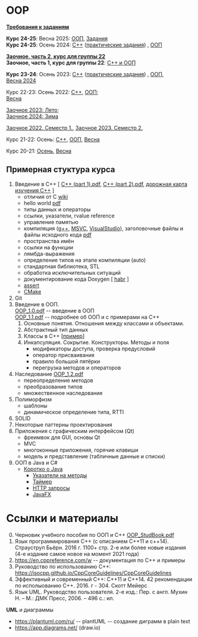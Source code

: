 # OOP

**[Требования к заданиям](https://github.com/VetrovSV/OOP/blob/master/criteria.md)**


**Курс 24-25**: Весна 2025: [ООП](plans/2025_oop2.md), [Задания](Задания-II.md)\
**Курс 24-25**: Осень 2024:  [C++](plans/2024_cpp.md) ([практические задания](https://github.com/VetrovSV/OOP/blob/master/plans/tasks_cpp.md)) , [ООП](plans/2024_oop_1.md)


**[Заочное, часть 2, курс для группы 22](plans/2024_fall_distance.md)**\
**Заочное, часть 1, курс для группы 22**: [С++ и ООП](plans/2024_spring_distance.md)



**Курс 23-24**: Осень 2023:  [C++](plans/2023_cpp.md) ([практические задания](https://github.com/VetrovSV/OOP/blob/master/plans/tasks_cpp.md)) , [ООП](plans/2023_fall_oop.md),\
[Весна 2024](/plans/2024-spring.md)



Курс 22-23: Осень 2022:  [C++](https://github.com/VetrovSV/OOP/blob/master/2022/plan_cpp.md), [ООП](https://github.com/VetrovSV/OOP/blob/master/2022/plan_oop.md);\
[Весна](https://github.com/VetrovSV/OOP/blob/master/2022/plan_oop2.md)


[Заочное 2023: Лето](https://github.com/VetrovSV/OOP/blob/master/plans/2023-spring.md);\
[Заочное 2024: Зима](https://github.com/VetrovSV/OOP/blob/master/plans/dist2024-fall.md)

[Заочное 2022. Семестр 1.](plans/2022-spring_distance.md), [Заочное 2023. Семестр 2.](plans/2023-fall_distance.md)


Курс 21-22:
Осень:  [C++](https://github.com/VetrovSV/OOP/blob/master/2021-fall/plan_cpp.md),  [ООП](https://github.com/VetrovSV/OOP/blob/master/2021-fall/plan_oop.md), [Весна](2021-fall/plan_2.md)


Курс 20-21: [Осень](https://github.com/VetrovSV/OOP/blob/master/2020-fall/tasks.md), [Весна](https://github.com/VetrovSV/OOP/blob/master/2021-spring/tasks.md)



## Примерная стуктура курса
1. Введение в С++ [ [C++ (part 1).pdf](https://raw.githubusercontent.com/VetrovSV/OOP/master/C%2B%2B%20(part%201).pdf),
[C++ (part 2).pdf](https://raw.githubusercontent.com/VetrovSV/OOP/master/C%2B%2B%20(part%202).pdf), [дорожная карта изучения C++](https://salmer.github.io/CppDeveloperRoadmap/Russian/) ]
   * отличия от C [wiki](https://ru.wikibooks.org/wiki/%D0%A1%D0%B8%2B%2B/%D0%9E%D1%81%D0%BD%D0%BE%D0%B2%D0%BD%D1%8B%D0%B5_%D0%BE%D1%82%D0%BB%D0%B8%D1%87%D0%B8%D1%8F_%D0%A1%D0%B8%2B%2B_%D0%BE%D1%82_%D0%A1%D0%B8)
   * hello world [pdf](https://raw.githubusercontent.com/VetrovSV/OOP/master/C%2B%2B%20(part%201).pdf#Navigation15)
   * типы данных и операторы
   * ссылки, указатели, rvalue reference
   * управление памятью
   * компиляция ([g++](https://raw.githubusercontent.com/VetrovSV/OOP/master/C%2B%2B%20(part%201).pdf#Navigation92), [MSVC](https://docs.microsoft.com/ru-ru/cpp/build/walkthrough-compiling-a-native-cpp-program-on-the-command-line?view=msvc-170), [VisualStudio](https://docs.microsoft.com/ru-ru/cpp/build/vscpp-step-1-create?view=msvc-170)), заголовочные файлы и файлы исходного кода [pdf](https://raw.githubusercontent.com/VetrovSV/OOP/master/C%2B%2B%20(part%201).pdf#Navigation78)
   * пространства имён
   * ссылки на функции
   * лямбда-выражения
   * определение типов на этапе компиляции (auto)
   * стандартная библиотека, STL
   * обработка исключительных ситуаций
   * документирование кода Doxygen [ [habr](https://habr.com/ru/post/252101/) ]
   * [assert](https://github.com/VetrovSV/OOP/blob/master/2021-fall/plan_cpp.md#%D0%B7%D0%B0%D0%BD%D1%8F%D1%82%D0%B8%D0%B5-2-assert-%D0%BA%D0%BE%D0%BC%D0%BF%D0%B8%D0%BB%D1%8F%D1%86%D0%B8%D1%8F-%D0%B2-%D0%BA%D0%BE%D0%BC%D0%B0%D0%BD%D0%B4%D0%BD%D0%BE%D0%B9-%D1%81%D1%82%D1%80%D0%BE%D0%BA%D0%B5)
   * [CMake](https://github.com/VetrovSV/OOP/tree/master/examples/CMake)
1. Git
2. Введение в ООП. \
[OOP_1.0.pdf](https://raw.githubusercontent.com/VetrovSV/OOP/master/OOP_1.0.pdf) -- введение в ООП \
[OOP_1.1.pdf](https://raw.githubusercontent.com/VetrovSV/OOP/master/OOP_1.1.pdf) -- подробнее об ООП и с примерами на C++
    1. Основные понятия. Отношения между классами и объектами.
    1. Абстрактный тип данных
    1. Классы в C++ [[пример](https://github.com/VetrovSV/OOP/tree/master/examples/simple_class)]
    1. Инкапсуляция. Сокрытие. Конструкторы. Методы и поля
        * модификаторы доступа, проверка предусловий
        * оператор присваивания
        * правило большой пятёрки
        * перегрузка методов и операторов
3. Наследование [OOP_1.2.pdf]([OOP_1.2.pdf](https://raw.githubusercontent.com/VetrovSV/OOP/master/OOP_1.2.pdf))
   * переопределение методов
   * преобразование типов
   * множественное наследование
4. Полиморфизм
   * шаблоны
   * динамическое определение типа, RTTI
5. SOLID
6. Некоторые паттерны проектирования
7. Приложения с графическим интерфейсом (Qt)
   * фреимвок для GUI, основы Qt
   * MVC
   * многоконные приложения, горячие клавиши
   * модель и представление (табличные данные и списки)
9. ООП в Java и C#
   * [Коротко о Java](https://github.com/VetrovSV/OOP/tree/master/examples/java)
     * [Указатели на методы](https://github.com/VetrovSV/OOP/blob/master/examples/java/function-reference.md)
     * [Таймер](https://github.com/VetrovSV/OOP/blob/master/examples/java/timer.md)
     * [HTTP запросы](https://github.com/VetrovSV/OOP/blob/master/examples/java/HTTP_request.md)
     * [JavaFX](https://github.com/VetrovSV/OOP/tree/master/examples/java/JavaFX)

# Ссылки и материалы
0. Черновик учебного пособия по ООП и C++ [OOP_StudBook.pdf](https://raw.githubusercontent.com/VetrovSV/OOP/master/OOP_StudBook.pdf)
1. Язык программирования C++ (с описанием C++11 и c++14). Страуструп Бьёрн. 2016 г. 1100+ стр. 2-е или более новые издания (4-е издание самое новое на момент 2021 года)
2. https://en.cppreference.com/w -- документация по C++ и примеры
3. Руководство по использованию С++: https://isocpp.github.io/CppCoreGuidelines/CppCoreGuidelines
3. Эффективный и современный С++: C++11 и С++14. 42 рекомендации по исполыованию С++. 2016. г - 304. Скотт Мейерс
4. Язык UML. Руководство пользователя. 2-е изд.: Пер. с англ. Мухин Н. – М.: ДМК Пресс, 2006. – 496 с.: ил.

**UML** и диаграммы
- https://plantuml.com/ru/ -- plantUML -- создание диграмм в plain text
- https://app.diagrams.net/ (draw.io)

